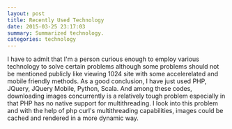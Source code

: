 ```yaml
---
layout: post
title: Recently Used Technology
date: 2015-03-25 23:17:03
summary: Summarized technology.
categories: technology
---
```


I have to admit that I'm a person curious enough to employ various technology to solve certain problems although some problems should not be mentioned publicly like viewing 1024 site with some accelerelated and mobile friendly methods. As a good conclusion, I have just used PHP, JQuery, JQuery Mobile, Python, Scala. And among these codes, downloading images concurrently is a relatively tough problem especially in that PHP has no native support for multithreading. I look into this problem and with the help of php curl's multithreading capabilities, images could be cached and rendered in a more dynamic way.
